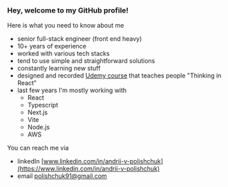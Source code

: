 ### Hey, welcome to my GitHub profile!

Here is what you need to know about me
- senior full-stack engineer (front end heavy)
- 10+ years of experience
- worked with various tech stacks
- tend to use simple and straightforward solutions
- constantly learning new stuff
- designed and recorded [Udemy course](https://www.udemy.com/course/opanovuemo-react/?referralCode=C0563B0126CAF7329C80) that teaches people "Thinking in React"
- last few years I'm mostly working with
  - React
  - Typescript
  - Next.js
  - Vite
  - Node.js
  - AWS

You can reach me via
  - linkedIn [www.linkedin.com/in/andrii-v-polishchuk](https://www.linkedin.com/in/andrii-v-polishchuk)
  - email [polishchuk91@gmail.com](mailto:polishchuk91@gmail.com)
